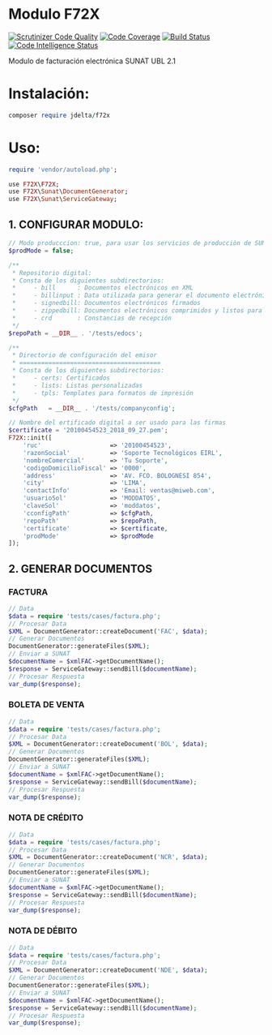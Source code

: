 # Modulo F72X
[![Scrutinizer Code Quality](https://scrutinizer-ci.com/g/jDelta/F72X/badges/quality-score.png?b=master)](https://scrutinizer-ci.com/g/jDelta/F72X/?branch=master)
[![Code Coverage](https://scrutinizer-ci.com/g/jDelta/F72X/badges/coverage.png?b=master)](https://scrutinizer-ci.com/g/jDelta/F72X/?branch=master)
[![Build Status](https://scrutinizer-ci.com/g/jDelta/F72X/badges/build.png?b=master)](https://scrutinizer-ci.com/g/jDelta/F72X/build-status/master)
[![Code Intelligence Status](https://scrutinizer-ci.com/g/jDelta/F72X/badges/code-intelligence.svg?b=master)](https://scrutinizer-ci.com/code-intelligence)

Modulo de facturación electrónica SUNAT UBL 2.1

# Instalación:
```ruby
composer require jdelta/f72x
````
# Uso:
```ruby
require 'vendor/autoload.php';

use F72X\F72X;
use F72X\Sunat\DocumentGenerator;
use F72X\Sunat\ServiceGateway;
```
## 1. CONFIGURAR MODULO:
```php
// Modo producccion: true, para usar los servicios de producciòn de SUNAT.
$prodMode = false;

/**
 * Repositorio digital:
 * Consta de los diguientes subdirectorios:
 *     - bill      : Documentos electrónicos en XML
 *     - billinput : Data utilizada para generar el documento electrónico
 *     - signedbill: Documentos electrónicos firmados
 *     - zippedbill: Documentos electrónicos comprimidos y listos para ser enviadas a SUNAT
 *     - crd       : Constancias de recepción
 */
$repoPath = __DIR__ . '/tests/edocs';

/**
 * Directorio de configuración del emisor
 * =======================================
 * Consta de los diguientes subdirectorios:
 *     - certs: Certificados
 *     - lists: Listas personalizadas
 *     - tpls: Templates para formatos de impresión
 */
$cfgPath   = __DIR__ . '/tests/companyconfig';

// Nombre del ertificado digital a ser usado para las firmas
$certificate = '20100454523_2018_09_27.pem';
F72X::init([
    'ruc'                   => '20100454523',
    'razonSocial'           => 'Soporte Tecnológicos EIRL',
    'nombreComercial'       => 'Tu Soporte',
    'codigoDomicilioFiscal' => '0000',
    'address'               => 'AV. FCO. BOLOGNESI 854',
    'city'                  => 'LIMA',
    'contactInfo'           => 'Email: ventas@miweb.com',
    'usuarioSol'            => 'MODDATOS',
    'claveSol'              => 'moddatos',
    'cconfigPath'           => $cfgPath,
    'repoPath'              => $repoPath,
    'certificate'           => $certificate,
    'prodMode'              => $prodMode
]);
```
## 2. GENERAR DOCUMENTOS
### FACTURA
```php
// Data
$data = require 'tests/cases/factura.php';
// Procesar Data
$XML = DocumentGenerator::createDocument('FAC', $data);
// Generar Documentos
DocumentGenerator::generateFiles($XML);
// Enviar a SUNAT
$documentName = $xmlFAC->getDocumentName();
$response = ServiceGateway::sendBill($documentName);
// Procesar Respuesta
var_dump($response);
```
### BOLETA DE VENTA
```php
// Data
$data = require 'tests/cases/factura.php';
// Procesar Data
$XML = DocumentGenerator::createDocument('BOL', $data);
// Generar Documentos
DocumentGenerator::generateFiles($XML);
// Enviar a SUNAT
$documentName = $xmlFAC->getDocumentName();
$response = ServiceGateway::sendBill($documentName);
// Procesar Respuesta
var_dump($response);
```

### NOTA DE CRÉDITO
```php
// Data
$data = require 'tests/cases/factura.php';
// Procesar Data
$XML = DocumentGenerator::createDocument('NCR', $data);
// Generar Documentos
DocumentGenerator::generateFiles($XML);
// Enviar a SUNAT
$documentName = $xmlFAC->getDocumentName();
$response = ServiceGateway::sendBill($documentName);
// Procesar Respuesta
var_dump($response);
```

### NOTA DE DÉBITO
```php
// Data
$data = require 'tests/cases/factura.php';
// Procesar Data
$XML = DocumentGenerator::createDocument('NDE', $data);
// Generar Documentos
DocumentGenerator::generateFiles($XML);
// Enviar a SUNAT
$documentName = $xmlFAC->getDocumentName();
$response = ServiceGateway::sendBill($documentName);
// Procesar Respuesta
var_dump($response);
```